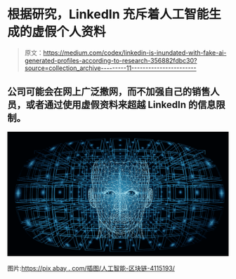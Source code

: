 # 根据研究，LinkedIn 充斥着人工智能生成的虚假个人资料

> 原文：<https://medium.com/codex/linkedin-is-inundated-with-fake-ai-generated-profiles-according-to-research-356882fdbc30?source=collection_archive---------11----------------------->

## 公司可能会在网上广泛撒网，而不加强自己的销售人员，或者通过使用虚假资料来超越 LinkedIn 的信息限制。

![](img/74ba36c385b62dea09ce991a83a0e2fa.png)

图片:[https://pix abay . com/插图/人工智能-区块链-4115193/](https://pixabay.com/illustrations/artificial-intelligence-blockchain-4115193/)